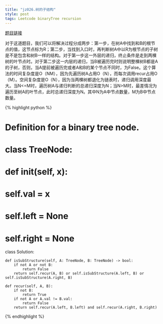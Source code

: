 ```yaml
---
title: "jz026.树的子结构"
style: post
tags: Leetcode binaryTree recursion
---
```


[题目链接](https://leetcode-cn.com/problems/shu-de-zi-jie-gou-lcof/)

对于这道题目，我们可以将解决过程分成两步：第一步，在树A中找到和B的根节点的值，这节点标为R；第二步，当找到入口时，再判断树A中以R为根节点的子树是不是包含和树B一样的结构。对于第一步这一外层的递归，终止条件是走到两棵树的叶节点时。对于第二步这一内层的递归，当B被遍历完时则说明整棵树B都是A的子树，否则，当A提前被遍历完或者A和B的某个节点不同时，为False。这个算法的时间复杂度是O（NM），因为先遍历树A占用O（N），而每次调用recur占用O（M）。空间复杂度是O（N），因为当两棵树都退化为链表时，递归调用深度最大。当N<=M时，遍历树A与递归判断的总递归深度为N；当N>M时，最差情况为遍历至树A的叶节点，此时总递归深度为N。其中N为A中节点数量，M为B中节点数量。

{% highlight python %}

# Definition for a binary tree node.
# class TreeNode:
#     def __init__(self, x):
#         self.val = x
#         self.left = None
#         self.right = None

class Solution:

    def isSubStructure(self, A: TreeNode, B: TreeNode) -> bool:
        if not A or not B:
            return False
        return self.recur(A, B) or self.isSubStructure(A.left, B) or self.isSubStructure(A.right, B)

    def recur(self, A, B):
        if not B:
            return True
        if not A or A.val != B.val:
            return False
        return self.recur(A.left, B.left) and self.recur(A.right, B.right)

{% endhighlight %}

